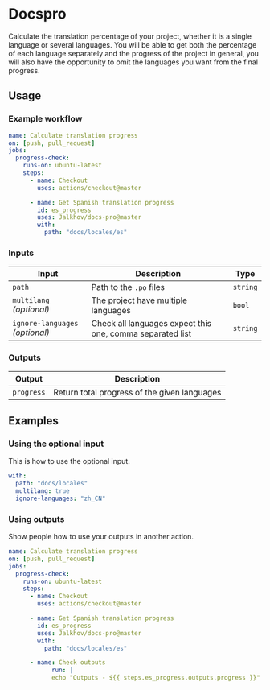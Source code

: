 # Docspro

Calculate the translation percentage of your project, whether it is a single language or several languages. You will be able to get both the percentage of each language separately and the progress of the project in general, you will also have the opportunity to omit the languages you want from the final progress.

## Usage

### Example workflow

```yaml
name: Calculate translation progress
on: [push, pull_request]
jobs:
  progress-check:
    runs-on: ubuntu-latest
    steps:
      - name: Checkout
        uses: actions/checkout@master

      - name: Get Spanish translation progress
        id: es_progress
        uses: Jalkhov/docs-pro@master
        with:
          path: "docs/locales/es"
```

### Inputs

| Input                           | Description                                               | Type     |
| ------------------------------- | --------------------------------------------------------- | -------- |
| `path`                          | Path to the `.po` files                                   | `string` |
| `multilang` _(optional)_        | The project have multiple languages                       | `bool`   |
| `ignore-languages` _(optional)_ | Check all languages expect this one, comma separated list | `string` |

### Outputs

| Output     | Description                                  |
| ---------- | -------------------------------------------- |
| `progress` | Return total progress of the given languages |

## Examples

### Using the optional input

This is how to use the optional input.

```yaml
with:
  path: "docs/locales"
  multilang: true
  ignore-languages: "zh_CN"
```

### Using outputs

Show people how to use your outputs in another action.

```yaml
name: Calculate translation progress
on: [push, pull_request]
jobs:
  progress-check:
    runs-on: ubuntu-latest
    steps:
      - name: Checkout
        uses: actions/checkout@master

      - name: Get Spanish translation progress
        id: es_progress
        uses: Jalkhov/docs-pro@master
        with:
          path: "docs/locales/es"

      - name: Check outputs
            run: |
            echo "Outputs - ${{ steps.es_progress.outputs.progress }}"
```
